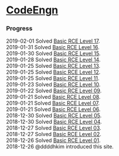 # [CodeEngn](http://www.codeengn.com/)

### Progress
2019-02-01 Solved [Basic RCE Level 17](./Basic_RCE/Level_17).  
2019-01-31 Solved [Basic RCE Level 16](./Basic_RCE/Level_16).  
2019-01-30 Solved [Basic RCE Level 15](./Basic_RCE/Level_15).  
2019-01-28 Solved [Basic RCE Level 14](./Basic_RCE/Level_14).  
2019-01-25 Solved [Basic RCE Level 13](./Basic_RCE/Level_13).  
2019-01-25 Solved [Basic RCE Level 12](./Basic_RCE/Level_12).  
2019-01-25 Solved [Basic RCE Level 11](./Basic_RCE/Level_11).  
2019-01-23 Solved [Basic RCE Level 10](./Basic_RCE/Level_10).  
2019-01-22 Solved [Basic RCE Level 09](./Basic_RCE/Level_09).  
2019-01-21 Solved [Basic RCE Level 08](./Basic_RCE/Level_08).  
2019-01-21 Solved [Basic RCE Level 07](./Basic_RCE/Level_07).  
2019-01-21 Solved [Basic RCE Level 06](./Basic_RCE/Level_06).  
2018-12-30 Solved [Basic RCE Level 05](./Basic_RCE/Level_05).  
2018-12-30 Solved [Basic RCE Level 04](./Basic_RCE/Level_04).  
2018-12-27 Solved [Basic RCE Level 03](./Basic_RCE/Level_03).  
2018-12-27 Solved [Basic RCE Level 02](./Basic_RCE/Level_02).  
2018-12-26 Solved [Basic RCE Level 01](./Basic_RCE/Level_01).  
2018-12-26 @ddddhkim introduced this site.